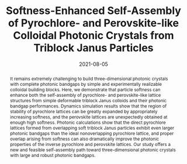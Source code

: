 ---
title: Softness-Enhanced Self-Assembly of Pyrochlore- and Perovskite-like Colloidal Photonic Crystals from Triblock Janus Particles
authors:
- Zhan-Wei Li
- Yu-Wei Sun
- Yan-Hui Wang
- 朱有亮
- Zhong-Yuan Lu
- Zhao-Yan Sun
date: '2021-08-05'
doi: 10.1021/acs.jpclett.1c01969
publish_types: 期刊文章
publication: The Journal of Physical Chemistry Letters
publication_short: J. Phys. Chem. Lett.
abstract: It remains extremely challenging to build three-dimensional  photonic crystals with complete photonic bandgaps by simple and  experimentally realizable colloidal building blocks. Here, we  demonstrate that particle softness can enhance both the self-assembly of  pyrochlore- and perovskite-like lattice structures from simple  deformable triblock Janus colloids and their photonic bandgap  performances. Dynamics simulation results show that the region of  stability of pyrochlore lattices can be greatly expanded by  appropriately increasing softness, and the perovskite lattices are  unexpectedly obtained at enough high softness. Photonic calculations  show that the direct pyrochlore lattices formed from overlapping soft  triblock Janus particles exhibit even larger photonic bandgaps than the  ideal nonoverlapping pyrochlore lattice, and proper overlap arising from  softness can also dramatically improve the photonic properties of the  inverse pyrochlore and perovskite lattices. Our study offers a new and  feasible self-assembly path toward three-dimensional photonic crystals  with large and robust photonic bandgaps.
url_pdf: https://doi.org/10.1021/acs.jpclett.1c01969
---